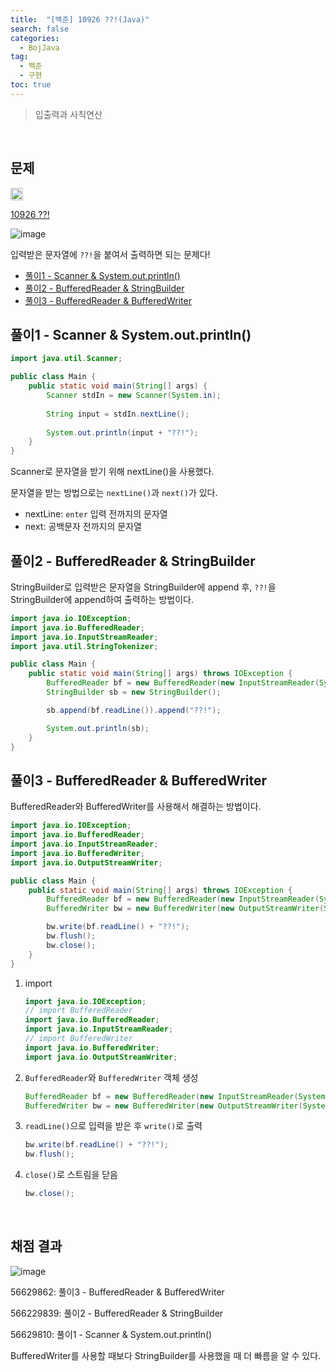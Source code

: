 ```yaml
---
title:  "[백준] 10926 ??!(Java)"
search: false
categories: 
  - BojJava
tag:
  - 백준
  - 구현
toc: true
---
```


> 입출력과 사칙연산

<br>

## 문제
<img src="https://static.solved.ac/tier_small/1.svg" width="20px"/>

[10926 ??!](https://www.acmicpc.net/problem/10926)

![image](https://user-images.githubusercontent.com/87406514/221849653-eaf9ac84-f0ad-4bd8-bccd-b23da3ddfcb8.png)

입력받은 문자열에 `??!`을 붙여서 출력하면 되는 문제다!

- [풀이1 - Scanner & System.out.println()](#풀이1---scanner--systemoutprintln)
- [풀이2 - BufferedReader & StringBuilder](#풀이2---bufferedreader--stringbuilder)
- [풀이3 - BufferedReader & BufferedWriter](#풀이3---bufferedreader--bufferedwriter)

## 풀이1 - Scanner & System.out.println()
```java
import java.util.Scanner;

public class Main {
    public static void main(String[] args) {
        Scanner stdIn = new Scanner(System.in);
        
        String input = stdIn.nextLine();
        
        System.out.println(input + "??!");
    }
}
```
Scanner로 문자열을 받기 위해 nextLine()을 사용했다.

문자열을 받는 방법으로는 `nextLine()`과 `next()`가 있다.

- nextLine: `enter` 입력 전까지의 문자열
- next: 공백문자 전까지의 문자열

## 풀이2 - BufferedReader & StringBuilder

StringBuilder로 입력받은 문자열을 StringBuilder에 append 후, `??!`을 StringBuilder에 append하여 출력하는 방법이다.

```java
import java.io.IOException;
import java.io.BufferedReader;
import java.io.InputStreamReader;
import java.util.StringTokenizer;

public class Main {
    public static void main(String[] args) throws IOException {
        BufferedReader bf = new BufferedReader(new InputStreamReader(System.in));
        StringBuilder sb = new StringBuilder();

        sb.append(bf.readLine()).append("??!");

        System.out.println(sb);
    }
}
```

## 풀이3 - BufferedReader & BufferedWriter

BufferedReader와 BufferedWriter를 사용해서 해결하는 방법이다.

```java
import java.io.IOException;
import java.io.BufferedReader;
import java.io.InputStreamReader;
import java.io.BufferedWriter;
import java.io.OutputStreamWriter;

public class Main {
    public static void main(String[] args) throws IOException {
        BufferedReader bf = new BufferedReader(new InputStreamReader(System.in));
        BufferedWriter bw = new BufferedWriter(new OutputStreamWriter(System.out));

        bw.write(bf.readLine() + "??!");
        bw.flush();
        bw.close();
    }
}
```

1. import
    ```java
    import java.io.IOException;
    // import BufferedReader
    import java.io.BufferedReader;
    import java.io.InputStreamReader;
    // import BufferedWriter
    import java.io.BufferedWriter;
    import java.io.OutputStreamWriter;
    ```
2. `BufferedReader`와 `BufferedWriter` 객체 생성
    ```java
    BufferedReader bf = new BufferedReader(new InputStreamReader(System.in));
    BufferedWriter bw = new BufferedWriter(new OutputStreamWriter(System.out));
    ```
3. `readLine()`으로 입력을 받은 후 `write()`로 출력
    ```java
    bw.write(bf.readLine() + "??!");
    bw.flush();
    ```
4. `close()`로 스트림을 닫음
    ```java
    bw.close();
    ```

<br>

## 채점 결과
![image](https://user-images.githubusercontent.com/87406514/221865118-506eff34-aa04-4914-ac41-7e0774b9e6e5.png)

56629862: 풀이3 - BufferedReader & BufferedWriter

566229839: 풀이2 - BufferedReader & StringBuilder

56629810: 풀이1 - Scanner & System.out.println()


BufferedWriter를 사용할 때보다 StringBuilder를 사용했을 때 더 빠름을 알 수 있다.
